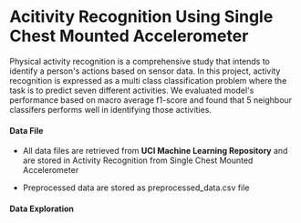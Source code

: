 # Acitivity Recognition Using Single Chest Mounted Accelerometer

Physical activity recognition is a comprehensive study that intends to identify a person's actions based on sensor data. In this project, activity recognition is expressed as a multi class classification problem where the task is to predict seven different activities. We evaluated model's performance based on macro average f1-score and found that 5 neighbour classifers performs well in identifying those activities.


#### Data File

- All data files are retrieved from <b> UCI Machine Learning Repository</b> and are stored in Activity Recognition from Single Chest Mounted Accelerometer

- Preprocessed data are stored as preprocessed_data.csv file

#### Data Exploration




